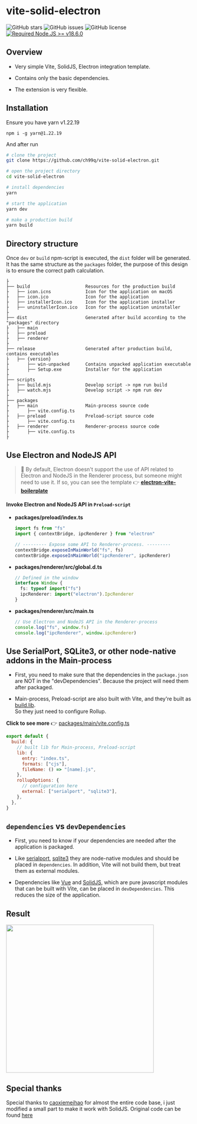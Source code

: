 # vite-solid-electron

![GitHub stars](https://img.shields.io/github/stars/gorilla-devs/GDLauncher?color=fa6470&style=flat)
![GitHub issues](https://img.shields.io/github/issues/ch99q/vite-solid-electron?color=d8b22d&style=flat)
![GitHub license](https://img.shields.io/github/license/ch99q/vite-solid-electron?style=flat)
[![Required Node.JS >= v18.6.0](https://img.shields.io/static/v1?label=node&message=%3E=18.6.0&logo=node.js&color=3f893e&style=flat)](https://nodejs.org/about/releases)

## Overview

- Very simple Vite, SolidJS, Electron integration template.

- Contains only the basic dependencies.

- The extension is very flexible.

## Installation

Ensure you have yarn v1.22.19

`npm i -g yarn@1.22.19`

And after run

```bash
# clone the project
git clone https://github.com/ch99q/vite-solid-electron.git

# open the project directory
cd vite-solid-electron

# install dependencies
yarn

# start the application
yarn dev

# make a production build
yarn build
```

## Directory structure

Once `dev` or `build` npm-script is executed, the `dist` folder will be generated. It has the same structure as the `packages` folder, the purpose of this design is to ensure the correct path calculation.

```tree
├
├── build                     Resources for the production build
├   ├── icon.icns             Icon for the application on macOS
├   ├── icon.ico              Icon for the application
├   ├── installerIcon.ico     Icon for the application installer
├   ├── uninstallerIcon.ico   Icon for the application uninstaller
├
├── dist                      Generated after build according to the "packages" directory
├   ├── main
├   ├── preload
├   ├── renderer
├
├── release                   Generated after production build, contains executables
├   ├── {version}
├       ├── win-unpacked      Contains unpacked application executable
├       ├── Setup.exe         Installer for the application
├
├── scripts
├   ├── build.mjs             Develop script -> npm run build
├   ├── watch.mjs             Develop script -> npm run dev
├
├── packages
├   ├── main                  Main-process source code
├       ├── vite.config.ts
├   ├── preload               Preload-script source code
├       ├── vite.config.ts
├   ├── renderer              Renderer-process source code
├       ├── vite.config.ts
├
```

## Use Electron and NodeJS API

> 🚧 By default, Electron doesn't support the use of API related to Electron and NodeJS in the Renderer process, but someone might need to use it. If so, you can see the template 👉 **[electron-vite-boilerplate](https://github.com/caoxiemeihao/electron-vite-boilerplate)**

#### Invoke Electron and NodeJS API in `Preload-script`

- **packages/preload/index.ts**

    ```typescript
    import fs from "fs"
    import { contextBridge, ipcRenderer } from "electron"

    // --------- Expose some API to Renderer-process. ---------
    contextBridge.exposeInMainWorld("fs", fs)
    contextBridge.exposeInMainWorld("ipcRenderer", ipcRenderer)
    ```

- **packages/renderer/src/global.d.ts**

    ```typescript
    // Defined in the window
    interface Window {
      fs: typeof import("fs")
      ipcRenderer: import("electron").IpcRenderer
    }
    ```

- **packages/renderer/src/main.ts**

    ```typescript
    // Use Electron and NodeJS API in the Renderer-process
    console.log("fs", window.fs)
    console.log("ipcRenderer", window.ipcRenderer)
    ```

## Use SerialPort, SQLite3, or other node-native addons in the Main-process

- First, you need to make sure that the dependencies in the `package.json` are NOT in the "devDependencies". Because the project will need them after packaged.

- Main-process, Preload-script are also built with Vite, and they're built as [build.lib](https://vitejs.dev/config/#build-lib).  
    So they just need to configure Rollup.

**Click to see more** 👉 [packages/main/vite.config.ts](https://github.com/ch99q/vite-solid-electron/blob/main/packages/main/vite.config.ts)

```js
export default {
  build: {
    // built lib for Main-process, Preload-script
    lib: {
      entry: "index.ts",
      formats: ["cjs"],
      fileName: () => "[name].js",
    },
    rollupOptions: {
      // configuration here
      external: ["serialport", "sqlite3"],
    },
  },
}
```

## `dependencies` vs `devDependencies`

- First, you need to know if your dependencies are needed after the application is packaged.

- Like [serialport](https://www.npmjs.com/package/serialport), [sqlite3](https://www.npmjs.com/package/sqlite3) they are node-native modules and should be placed in `dependencies`. In addition, Vite will not build them, but treat them as external modules.

- Dependencies like [Vue](https://www.npmjs.com/package/vue) and [SolidJS](https://www.npmjs.com/package/solid-js), which are pure javascript modules that can be built with Vite, can be placed in `devDependencies`. This reduces the size of the application.

## Result

<img width="400px" src="https://raw.githubusercontent.com/caoxiemeihao/blog/main/vite-solid-electron/react-win.png" />


## Special thanks

Special thanks to [caoxiemeihao](https://github.com/caoxiemeihao) for almost the entire code base, i just modified a small part to make it work with SolidJS. Original code can be found [here](https://github.com/caoxiemeihao/vite-react-electron)